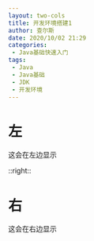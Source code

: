 ```yaml
---
layout: two-cols
title: 开发环境搭建1
author: 查尔斯
date: 2020/10/02 21:29
categories:
 - Java基础快速入门
tags:
 - Java
 - Java基础
 - JDK
 - 开发环境
---
```


# 左

这会在左边显示

::right::

# 右

这会在右边显示